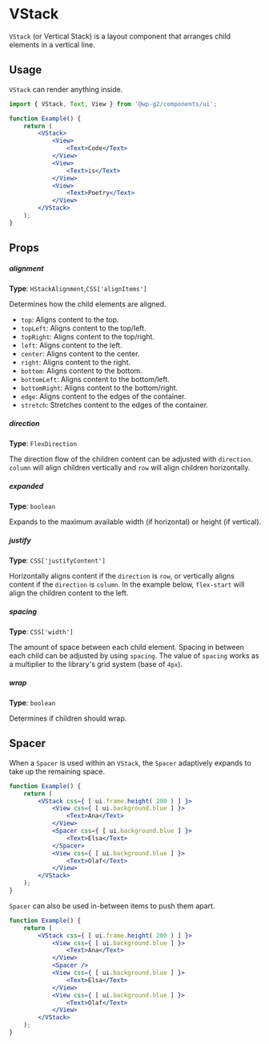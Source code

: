 # VStack

`VStack` (or Vertical Stack) is a layout component that arranges child elements in a vertical line.

## Usage

`VStack` can render anything inside.

```jsx
import { VStack, Text, View } from '@wp-g2/components/ui';

function Example() {
	return (
		<VStack>
			<View>
				<Text>Code</Text>
			</View>
			<View>
				<Text>is</Text>
			</View>
			<View>
				<Text>Poetry</Text>
			</View>
		</VStack>
	);
}
```

## Props

##### alignment

**Type**: `HStackAlignment`,`CSS['alignItems']`

Determines how the child elements are aligned.

-   `top`: Aligns content to the top.
-   `topLeft`: Aligns content to the top/left.
-   `topRight`: Aligns content to the top/right.
-   `left`: Aligns content to the left.
-   `center`: Aligns content to the center.
-   `right`: Aligns content to the right.
-   `bottom`: Aligns content to the bottom.
-   `bottomLeft`: Aligns content to the bottom/left.
-   `bottomRight`: Aligns content to the bottom/right.
-   `edge`: Aligns content to the edges of the container.
-   `stretch`: Stretches content to the edges of the container.

##### direction

**Type**: `FlexDirection`

The direction flow of the children content can be adjusted with `direction`. `column` will align children vertically and `row` will align children horizontally.

##### expanded

**Type**: `boolean`

Expands to the maximum available width (if horizontal) or height (if vertical).

##### justify

**Type**: `CSS['justifyContent']`

Horizontally aligns content if the `direction` is `row`, or vertically aligns content if the `direction` is `column`.
In the example below, `flex-start` will align the children content to the left.

##### spacing

**Type**: `CSS['width']`

The amount of space between each child element. Spacing in between each child can be adjusted by using `spacing`.
The value of `spacing` works as a multiplier to the library's grid system (base of `4px`).

##### wrap

**Type**: `boolean`

Determines if children should wrap.

## Spacer

When a `Spacer` is used within an `VStack`, the `Spacer` adaptively expands to take up the remaining space.

```jsx
function Example() {
	return (
		<VStack css={ [ ui.frame.height( 200 ) ] }>
			<View css={ [ ui.background.blue ] }>
				<Text>Ana</Text>
			</View>
			<Spacer css={ [ ui.background.blue ] }>
				<Text>Elsa</Text>
			</Spacer>
			<View css={ [ ui.background.blue ] }>
				<Text>Olaf</Text>
			</View>
		</VStack>
	);
}
```

`Spacer` can also be used in-between items to push them apart.

```jsx
function Example() {
	return (
		<VStack css={ [ ui.frame.height( 200 ) ] }>
			<View css={ [ ui.background.blue ] }>
				<Text>Ana</Text>
			</View>
			<Spacer />
			<View css={ [ ui.background.blue ] }>
				<Text>Elsa</Text>
			</View>
			<View css={ [ ui.background.blue ] }>
				<Text>Olaf</Text>
			</View>
		</VStack>
	);
}
```

